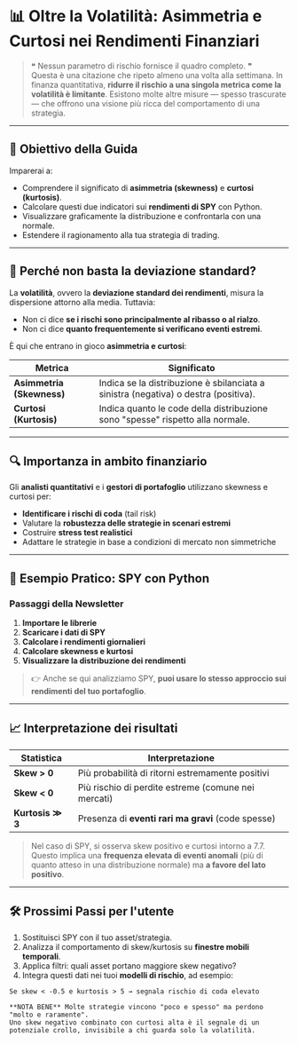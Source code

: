 # 📊 Oltre la Volatilità: Asimmetria e Curtosi nei Rendimenti Finanziari

> ❝ Nessun parametro di rischio fornisce il quadro completo. ❞  
Questa è una citazione che ripeto almeno una volta alla settimana. In finanza quantitativa, **ridurre il rischio a una singola metrica come la volatilità è limitante**. Esistono molte altre misure — spesso trascurate — che offrono una visione più ricca del comportamento di una strategia.

---

## 🎯 Obiettivo della Guida

Imparerai a:

- Comprendere il significato di **asimmetria (skewness)** e **curtosi (kurtosis)**.
- Calcolare questi due indicatori sui **rendimenti di SPY** con Python.
- Visualizzare graficamente la distribuzione e confrontarla con una normale.
- Estendere il ragionamento alla tua strategia di trading.

---

## 🧠 Perché non basta la deviazione standard?

La **volatilità**, ovvero la **deviazione standard dei rendimenti**, misura la dispersione attorno alla media. Tuttavia:

- Non ci dice **se i rischi sono principalmente al ribasso o al rialzo**.
- Non ci dice **quanto frequentemente si verificano eventi estremi**.

È qui che entrano in gioco **asimmetria e curtosi**:

| Metrica                     | Significato                                                                 |
|----------------------------|----------------------------------------------------------------------------|
| **Asimmetria (Skewness)**  | Indica se la distribuzione è sbilanciata a sinistra (negativa) o destra (positiva). |
| **Curtosi (Kurtosis)**     | Indica quanto le code della distribuzione sono "spesse" rispetto alla normale.     |

---

## 🔍 Importanza in ambito finanziario

Gli **analisti quantitativi** e i **gestori di portafoglio** utilizzano skewness e curtosi per:

- **Identificare i rischi di coda** (tail risk)
- Valutare la **robustezza delle strategie in scenari estremi**
- Costruire **stress test realistici**
- Adattare le strategie in base a condizioni di mercato non simmetriche

---

## 🧪 Esempio Pratico: SPY con Python

### Passaggi della Newsletter

1. **Importare le librerie**
2. **Scaricare i dati di SPY**
3. **Calcolare i rendimenti giornalieri**
4. **Calcolare skewness e kurtosi**
5. **Visualizzare la distribuzione dei rendimenti**

> 👉 Anche se qui analizziamo SPY, **puoi usare lo stesso approccio sui rendimenti del tuo portafoglio**.

---

## 📈 Interpretazione dei risultati

| Statistica        | Interpretazione                                          |
|-------------------|-----------------------------------------------------------|
| **Skew > 0**       | Più probabilità di ritorni estremamente positivi         |
| **Skew < 0**       | Più rischio di perdite estreme (comune nei mercati)      |
| **Kurtosis ≫ 3**   | Presenza di **eventi rari ma gravi** (code spesse)       |

> Nel caso di SPY, si osserva skew positivo e curtosi intorno a 7.7. Questo implica una **frequenza elevata di eventi anomali** (più di quanto atteso in una distribuzione normale) ma **a favore del lato positivo**.

---

## 🛠 Prossimi Passi per l'utente

1. Sostituisci SPY con il tuo asset/strategia.
2. Analizza il comportamento di skew/kurtosis su **finestre mobili temporali**.
3. Applica filtri: quali asset portano maggiore skew negativo?
4. Integra questi dati nei tuoi **modelli di rischio**, ad esempio:

```text
Se skew < -0.5 e kurtosis > 5 → segnala rischio di coda elevato

**NOTA BENE** Molte strategie vincono "poco e spesso" ma perdono "molto e raramente".
Uno skew negativo combinato con curtosi alta è il segnale di un potenziale crollo, invisibile a chi guarda solo la volatilità.
